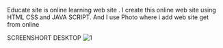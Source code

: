 Educate site is online learning web site . I create this online web site using HTML CSS  and JAVA SCRIPT.
And I use Photo where i add web site get from online


SCREENSHORT DESKTOP
![1](https://user-images.githubusercontent.com/90317062/208998164-39cb65d7-550c-483e-b5a9-c31fff6d9e18.png)
